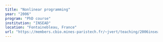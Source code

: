 ```yaml
---
title: "Nonlinear programming"
year: "2006"
program: "PhD course"
institution: "INSEAD"
location: "Fontainebleau, France"
url: "https://members.cbio.mines-paristech.fr/~jvert/teaching/2006insead/index.html"
---
```


